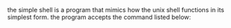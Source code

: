 the simple shell is a program that mimics how the unix shell functions in its simplest form. the program accepts the command listed below:
